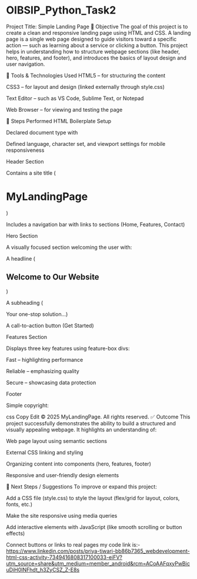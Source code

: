 # OIBSIP_Python_Task2
Project Title: Simple Landing Page
📖 Objective
The goal of this project is to create a clean and responsive landing page using HTML and CSS. A landing page is a single web page designed to guide visitors toward a specific action — such as learning about a service or clicking a button. This project helps in understanding how to structure webpage sections (like header, hero, features, and footer), and introduces the basics of layout design and user navigation.

🔧 Tools & Technologies Used
HTML5 – for structuring the content

CSS3 – for layout and design (linked externally through style.css)

Text Editor – such as VS Code, Sublime Text, or Notepad

Web Browser – for viewing and testing the page

🚀 Steps Performed
HTML Boilerplate Setup

Declared document type with <!DOCTYPE html>

Defined language, character set, and viewport settings for mobile responsiveness

Header Section

Contains a site title (<h1>MyLandingPage</h1>)

Includes a navigation bar with links to sections (Home, Features, Contact)

Hero Section

A visually focused section welcoming the user with:

A headline (<h2>Welcome to Our Website</h2>)

A subheading (<p>Your one-stop solution...)

A call-to-action button (<a class="btn">Get Started</a>)

Features Section

Displays three key features using feature-box divs:

Fast – highlighting performance

Reliable – emphasizing quality

Secure – showcasing data protection

Footer

Simple copyright:

css
Copy
Edit
© 2025 MyLandingPage. All rights reserved.
✅ Outcome
This project successfully demonstrates the ability to build a structured and visually appealing webpage. It highlights an understanding of:

Web page layout using semantic sections

External CSS linking and styling

Organizing content into components (hero, features, footer)

Responsive and user-friendly design elements

🧠 Next Steps / Suggestions
To improve or expand this project:

Add a CSS file (style.css) to style the layout (flex/grid for layout, colors, fonts, etc.)

Make the site responsive using media queries

Add interactive elements with JavaScript (like smooth scrolling or button effects)

Connect buttons or links to real pages
my code link is:-https://www.linkedin.com/posts/priya-tiwari-bb86b7365_webdevelopment-html-css-activity-7349416808317100033-eiFV?utm_source=share&utm_medium=member_android&rcm=ACoAAFqxyPwBicuDiH0INFhdt_h3ZyCSZ_Z-E8s
